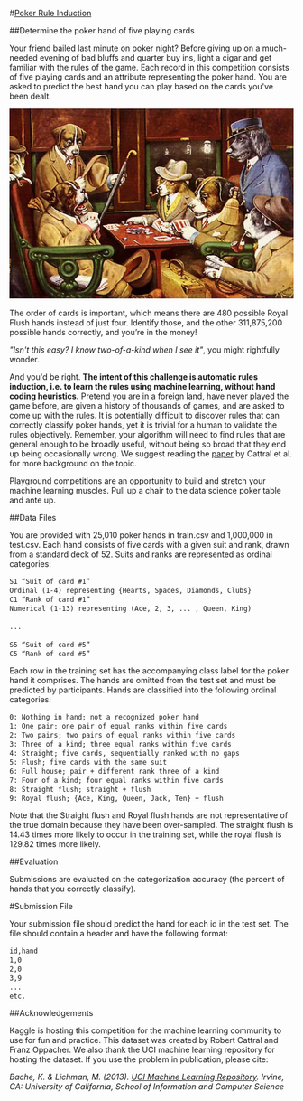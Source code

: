 #[Poker Rule Induction](https://www.kaggle.com/c/poker-rule-induction)


##Determine the poker hand of five playing cards

Your friend bailed last minute on poker night? Before giving up on a much-needed evening of bad bluffs and quarter buy ins, light a cigar and get familiar with the rules of the game. Each record in this competition consists of five playing cards and an attribute representing the poker hand. You are asked to predict the best hand you can play based on the cards you've been dealt. 

![ScreenShot](dogs_playing_poker.jpg)

The order of cards is important, which means there are 480 possible Royal Flush hands instead of just four. Identify those, and the other 311,875,200 possible hands correctly, and you’re in the money!

*"Isn't this easy? I know two-of-a-kind when I see it"*, you might rightfully wonder.

And you'd be right. **The intent of this challenge is automatic rules induction, i.e. to learn the rules using machine learning, without hand coding heuristics.** Pretend you are in a foreign land, have never played the game before, are given a history of thousands of games, and are asked to come up with the rules. It is potentially difficult to discover rules that can correctly classify poker hands, yet it is trivial for a human to validate the rules objectively. Remember, your algorithm will need to find rules that are general enough to be broadly useful, without being so broad that they end up being occasionally wrong. We suggest reading the [paper](http://www.wseas.us/e-library/conferences/crete2002/papers/444-494.pdf) by Cattral et al. for more background on the topic.

Playground competitions are an opportunity to build and stretch your machine learning muscles. Pull up a chair to the data science poker table and ante up.


##Data Files

You are provided with 25,010 poker hands in train.csv and 1,000,000 in test.csv. Each hand consists of five cards with a given suit and rank, drawn from a standard deck of 52. Suits and ranks are represented as ordinal categories:
```
S1 “Suit of card #1”
Ordinal (1-4) representing {Hearts, Spades, Diamonds, Clubs}
C1 “Rank of card #1”
Numerical (1-13) representing (Ace, 2, 3, ... , Queen, King)

...

S5 “Suit of card #5”
C5 “Rank of card #5”
```
Each row in the training set has the accompanying class label for the poker hand it comprises. The hands are omitted from the test set and must be predicted by participants. Hands are classified into the following ordinal categories:
```
0: Nothing in hand; not a recognized poker hand 
1: One pair; one pair of equal ranks within five cards
2: Two pairs; two pairs of equal ranks within five cards
3: Three of a kind; three equal ranks within five cards
4: Straight; five cards, sequentially ranked with no gaps
5: Flush; five cards with the same suit
6: Full house; pair + different rank three of a kind
7: Four of a kind; four equal ranks within five cards
8: Straight flush; straight + flush
9: Royal flush; {Ace, King, Queen, Jack, Ten} + flush
```
Note that the Straight flush and Royal flush hands are not representative of
the true domain because they have been over-sampled. The straight flush
is 14.43 times more likely to occur in the training set, while the royal flush is 129.82 times more likely.


##Evaluation

Submissions are evaluated on the categorization accuracy (the percent of hands that you correctly classify).


#Submission File

Your submission file should predict the hand for each id in the test set. The file should contain a header and have the following format:
```
id,hand
1,0
2,0
3,9
...
etc.
```


##Acknowledgements

Kaggle is hosting this competition for the machine learning community to use for fun and practice. This dataset was created by Robert Cattral and Franz Oppacher. We also thank the UCI machine learning repository for hosting the dataset. If you use the problem in publication, please cite:

*Bache, K. & Lichman, M. (2013). [UCI Machine Learning Repository](http://archive.ics.uci.edu/ml/). Irvine, CA: University of California, School of Information and Computer Science*